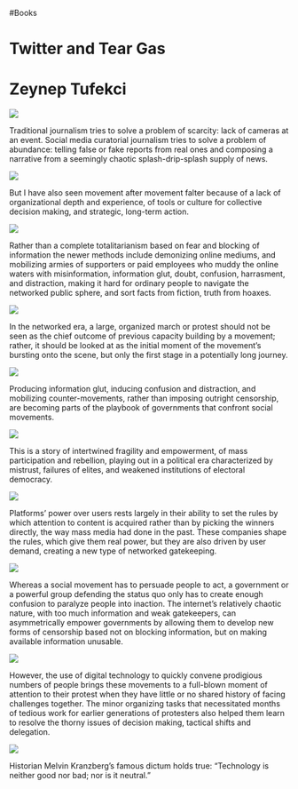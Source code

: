 #Books


# Twitter and Tear Gas
# Zeynep Tufekci

![](https://readwise-assets.s3.amazonaws.com/static/images/new_icons/chevron-down-alt-thin.a0ebfe57a28f.svg)

Traditional journalism tries to solve a problem of scarcity: lack of cameras at an event. Social media curatorial journalism tries to solve a problem of abundance: telling false or fake reports from real ones and composing a narrative from a seemingly chaotic splash-drip-splash supply of news.

![](https://readwise-assets.s3.amazonaws.com/static/images/new_icons/chevron-down-alt-thin.a0ebfe57a28f.svg)

But I have also seen movement after movement falter because of a lack of organizational depth and experience, of tools or culture for collective decision making, and strategic, long-term action.

![](https://readwise-assets.s3.amazonaws.com/static/images/new_icons/chevron-down-alt-thin.a0ebfe57a28f.svg)

Rather than a complete totalitarianism based on fear and blocking of information the newer methods include demonizing online mediums, and mobilizing armies of supporters or paid employees who muddy the online waters with misinformation, information glut, doubt, confusion, harrasment, and distraction, making it hard for ordinary people to navigate the networked public sphere, and sort facts from fiction, truth from hoaxes.

![](https://readwise-assets.s3.amazonaws.com/static/images/new_icons/chevron-down-alt-thin.a0ebfe57a28f.svg)

In the networked era, a large, organized march or protest should not be seen as the chief outcome of previous capacity building by a movement; rather, it should be looked at as the initial moment of the movement’s bursting onto the scene, but only the first stage in a potentially long journey.

![](https://readwise-assets.s3.amazonaws.com/static/images/new_icons/chevron-down-alt-thin.a0ebfe57a28f.svg)

Producing information glut, inducing confusion and distraction, and mobilizing counter-movements, rather than imposing outright censorship, are becoming parts of the playbook of governments that confront social movements.

![](https://readwise-assets.s3.amazonaws.com/static/images/new_icons/chevron-down-alt-thin.a0ebfe57a28f.svg)

This is a story of intertwined fragility and empowerment, of mass participation and rebellion, playing out in a political era characterized by mistrust, failures of elites, and weakened institutions of electoral democracy.

![](https://readwise-assets.s3.amazonaws.com/static/images/new_icons/chevron-down-alt-thin.a0ebfe57a28f.svg)

Platforms’ power over users rests largely in their ability to set the rules by which attention to content is acquired rather than by picking the winners directly, the way mass media had done in the past. These companies shape the rules, which give them real power, but they are also driven by user demand, creating a new type of networked gatekeeping.

![](https://readwise-assets.s3.amazonaws.com/static/images/new_icons/chevron-down-alt-thin.a0ebfe57a28f.svg)

Whereas a social movement has to persuade people to act, a government or a powerful group defending the status quo only has to create enough confusion to paralyze people into inaction. The internet’s relatively chaotic nature, with too much information and weak gatekeepers, can asymmetrically empower governments by allowing them to develop new forms of censorship based not on blocking information, but on making available information unusable.

![](https://readwise-assets.s3.amazonaws.com/static/images/new_icons/chevron-down-alt-thin.a0ebfe57a28f.svg)

However, the use of digital technology to quickly convene prodigious numbers of people brings these movements to a full-blown moment of attention to their protest when they have little or no shared history of facing challenges together. The minor organizing tasks that necessitated months of tedious work for earlier generations of protesters also helped them learn to resolve the thorny issues of decision making, tactical shifts and delegation.

![](https://readwise-assets.s3.amazonaws.com/static/images/new_icons/chevron-down-alt-thin.a0ebfe57a28f.svg)

Historian Melvin Kranzberg’s famous dictum holds true: “Technology is neither good nor bad; nor is it neutral.”